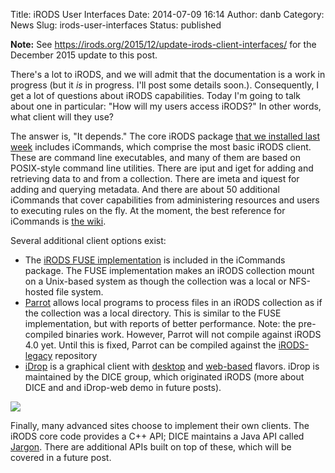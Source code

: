Title: iRODS User Interfaces
Date: 2014-07-09 16:14
Author: danb
Category: News
Slug: irods-user-interfaces
Status: published

**Note:** See
<https://irods.org/2015/12/update-irods-client-interfaces/> for the
December 2015 update to this post.

There's a lot to iRODS, and we will admit that the documentation is a
work in progress (but it *is* in progress. I'll post some details
soon.). Consequently, I get a lot of questions about iRODS capabilities.
Today I'm going to talk about one in particular: "How will my users
access iRODS?" In other words, what client will they use?

The answer is, "It depends." The core iRODS package [that we installed
last
week](http://irods.org/post/icat-on-a-vm/ "iRODS Demos: iCAT on a VM")
includes iCommands, which comprise the most basic iRODS client. These
are command line executables, and many of them are based on POSIX-style
command line utilities. There are iput and iget for adding and
retrieving data to and from a collection. There are imeta and iquest for
adding and querying metadata. And there are about 50 additional
iCommands that cover capabilities from administering resources and users
to executing rules on the fly. At the moment, the best reference for
iCommands is [the
wiki](http://wiki.irods.org/index.php/icommands "iRODS wiki").

Several additional client options exist:

<!--more-->

-   The [iRODS FUSE
    implementation](https://github.com/irods/irods/tree/master/iRODS/clients/fuse)
    is included in the iCommands package. The FUSE implementation makes
    an iRODS collection mount on a Unix-based system as though the
    collection was a local or NFS-hosted file system.
-   [Parrot](http://ccl.cse.nd.edu/software/parrot/ "Parrot") allows
    local programs to process files in an iRODS collection as if the
    collection was a local directory. This is similar to the FUSE
    implementation, but with reports of better performance. Note: the
    pre-compiled binaries work. However, Parrot will not compile against
    iRODS 4.0 yet. Until this is fixed, Parrot can be compiled against
    the
    [iRODS-legacy](https://github.com/irods/irods-legacy "irods-legacy repository")
    repository
-   [iDrop](https://github.com/DICE-UNC/idrop "iDrop github") is a
    graphical client with
    [desktop](https://github.com/DICE-UNC/idrop/wiki/iDrop-Installers "iDROP Desktop Clients")
    and
    [web-based](https://github.com/DICE-UNC/idrop/wiki/Installing-iDROP-Web "iDROP-web")
    flavors. iDrop is maintained by the DICE group, which originated
    iRODS (more about DICE and and iDrop-web demo in future posts).

<div class="full_image"><img src="./theme/uploads/2014/07/idropscreenshot.png" /></div>

Finally, many advanced sites choose to implement their own clients. The
iRODS core code provides a C++ API; DICE maintains a Java API called
[Jargon](https://github.com/DICE-UNC/jargon "jargon"). There are
additional APIs built on top of these, which will be covered in a future
post.
